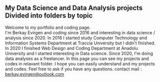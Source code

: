 ## My Data Science and Data Analysis projects Divided into folders by topic
Welcome to my portfolio and coding page.<br />
I'm Berkay Evirgen and coding since 2016 and interesting in data science / analysis since 2020.
In 2016 I started study Computer Technology and Information Systems Department at Traccia University but I didn't finished.
In 2020 I finished Web Design and Coding Department at Anadolu University and I started interesting in Data science.
Since 2020, I'm doing data analyses as a freelancer.
In this page you can see my projects and codes in relavant folder.
I hope you can easily understand and my projects and codes.
Feel free to ask if you have any questions.
contact mail : berkay.evirgen@outlook.com
